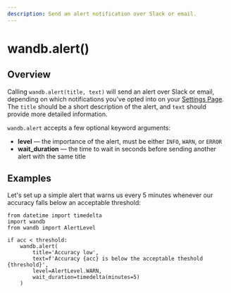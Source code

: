 ```yaml
---
description: Send an alert notification over Slack or email.
---
```


# wandb.alert\(\)

## Overview

Calling `wandb.alert(title, text)` will send an alert over Slack or email, depending on which notifications you've opted into on your [Settings Page](../app/features/alerts.md#user-level-alerts). The `title` should be a short description of the alert, and `text` should provide more detailed information.

`wandb.alert` accepts a few optional keyword arguments:

* **level** — the importance of the alert, must be either `INFO`, `WARN`, or `ERROR`
* **wait\_duration** — the time to wait in seconds before sending another alert with the same title

## Examples

Let's set up a simple alert that warns us every 5 minutes whenever our accuracy falls below an acceptable threshold:

```text
from datetime import timedelta
import wandb
from wandb import AlertLevel

if acc < threshold:
    wandb.alert(
        title='Accuracy low', 
        text=f'Accuracy {acc} is below the acceptable theshold {threshold}',
        level=AlertLevel.WARN,
        wait_duration=timedelta(minutes=5)
    )
```

